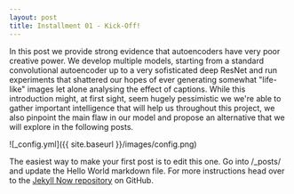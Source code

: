 ```yaml
---
layout: post
title: Installment 01 - Kick-Off!
---
```


In this post we provide strong evidence that autoencoders have very poor creative power. We develop multiple models, starting from a standard convolutional autoencoder up to a very sofisticated deep ResNet and run experiments that shattered our hopes of ever generating somewhat "life-like" images let alone analysing the effect of captions. While this introduction might, at first sight, seem hugely pessimistic we we're able to gather important intelligence that will help us throughout this project, we also pinpoint the main flaw in our model and propose an alternative that we will explore in the following posts.



![_config.yml]({{ site.baseurl }}/images/config.png)

The easiest way to make your first post is to edit this one. Go into /_posts/ and update the Hello World markdown file. For more instructions head over to the [Jekyll Now repository](https://github.com/barryclark/jekyll-now) on GitHub.
